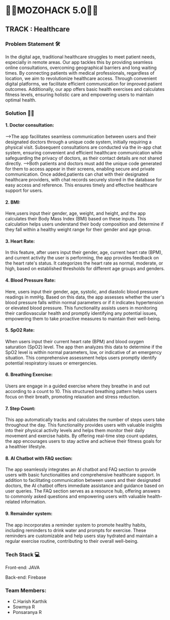<h1>🚀🚀MOZOHACK 5.0🚀🚀</h1>
<H2>TRACK : Healthcare</H2>
<h3>Problem Statement 🛠️</h3>
<p>In the digital age, traditional healthcare struggles to meet patient needs, especially in remote areas. Our app tackles this by providing seamless online consultations, overcoming geographical barriers and long waiting times. By connecting patients with medical professionals, regardless of location, we aim to revolutionize healthcare access. Through convenient digital platforms, we facilitate efficient communication for improved patient outcomes. Additionally, our app offers basic health exercises and calculates fitness levels, ensuring holistic care and empowering users to maintain optimal health.</p>
<h3>Solution 💪🏽</h3>
<h4>1. Doctor consultation:</h4>
<p>-->The app facilitates seamless communication between users and their designated doctors through a unique code system, initially requiring a physical visit. Subsequent consultations are conducted via the in-app chat system, ensuring convenient and efficient healthcare communication while safeguarding the privacy of doctors, as their contact details are not shared directly.
  -->Both patients and doctors must add the unique code generated for them to access appear in their screens, enabling secure and private communication. Once added,patients can chat with their designated healthcare providers, with chat records securely stored in the database for easy access and reference. This ensures timely and effective healthcare support for users.</p>
<h4>2. BMI:</h4>
<p>Here,users input their gender, age, weight, and height, and the app calculates their Body Mass Index (BMI) based on these inputs. This calculation helps users understand their body composition and determine if they fall within a healthy weight range for their gender and age group.</p>
<h4>3. Heart Rate:</h4>
<p>In this feature, after users input their gender, age, current heart rate (BPM), and current activity the user is performing, the app provides feedback on the heart rate's status. It categorizes the heart rate as normal, moderate, or high, based on established thresholds for different age groups and genders.</p>
<h4>4. Blood Pressure Rate:</h4>
<p>Here, users input their gender, age, systolic, and diastolic blood pressure readings in mmHg. Based on this data, the app assesses whether the user's blood pressure falls within normal parameters or if it indicates hypertension or elevated blood pressure. This functionality assists users in monitoring their cardiovascular health and promptly identifying any potential issues, empowering them to take proactive measures to maintain their well-being.</p>
<h4>5. SpO2 Rate:</h4>
<p>When users input their current heart rate (BPM) and blood oxygen saturation (SpO2) level. The app then analyzes this data to determine if the SpO2 level is within normal parameters, low, or indicative of an emergency situation. This comprehensive assessment helps users promptly identify potential respiratory issues or emergencies.</p>
<h4>6. Breathing Exercise:</h4>
<p>Users are engage in a guided exercise where they breathe in and out according to a count to 10. This structured breathing pattern helps users focus on their breath, promoting relaxation and stress reduction. </p>
<h4>7. Step Count:</h4>
<p>This app automatically tracks and calculates the number of steps users take throughout the day. This functionality provides users with valuable insights into their physical activity levels and helps them monitor their daily movement and exercise habits. By offering real-time step count updates, the app encourages users to stay active and achieve their fitness goals for a healthier lifestyle.</p>
<h4>8. AI Chatbot with FAQ section:</h4>
<p>The app seamlessly integrates an AI chatbot and FAQ section to provide users with basic functionalities and comprehensive healthcare support. In addition to facilitating communication between users and their designated doctors, the AI chatbot offers immediate assistance and guidance based on user queries. The FAQ section serves as a resource hub, offering answers to commonly asked questions and empowering users with valuable health-related information.</p>
<h4>9. Remainder system:</h4>
<p>The app incorporates a reminder system to promote healthy habits, including reminders to drink water and prompts for exercise. These reminders are customizable and help users stay hydrated and maintain a regular exercise routine, contributing to their overall well-being.</p>
<h3>Tech Stack 💻</h3>
<p>Front-end: JAVA </p>
<p>Back-end: Firebase</p>
<h3>Team Members:</h3>
<ul>
  <li>C.Harish Karthik</li>
<li>Sowmya R</li>
<li>Ponsaranya R</li>
</ul>




